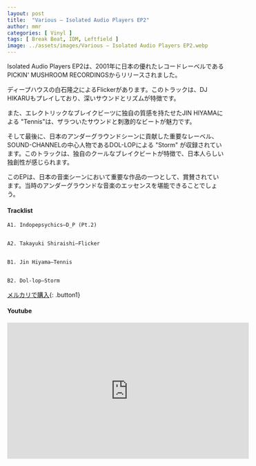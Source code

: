 ```yaml
---
layout: post
title:  "Various – Isolated Audio Players EP2"
author: mmr
categories: [ Vinyl ]
tags: [ Break Beat, IDM, Leftfield ]
image: ../assets/images/Various – Isolated Audio Players EP2.webp
---
```


Isolated Audio Players EP2は、2001年に日本の優れたレコードレーベルであるPICKIN' MUSHROOM RECORDINGSからリリースされました。

ディープハウスの白石隆之によるFlickerがあります。このトラックは、DJ HIKARUもプレイしており、深いサウンドとリズムが特徴です。

また、エレクトリックなブレイクビーツに独自の質感を持たせたJIN HIYAMAによる "Tennis"は、ザラついたサウンドと刺激的なビートが魅力です。

そして最後に、日本のアンダーグラウンドシーンに貢献した重要なレーベル、SOUND-CHANNELの中心人物であるDOL-LOPによる "Storm" が収録されています。このトラックは、独自のクールなブレイクビートが特徴で、日本人らしい独創性が感じられます。

このEPは、日本の音楽シーンにおいて重要な作品の一つとして、賞賛されています。当時のアンダーグラウンドな音楽のエッセンスを堪能できることでしょう。

#### Tracklist
```md
A1. Indopepsychics–D_P (Pt.2)


A2. Takayuki Shiraishi–Flicker


B1. Jin Hiyama–Tennis


B2. Dol-lop–Storm
```

[メルカリで購入](https://jp.mercari.com/item/m98362957361?afid=6142608987){: .button1}

#### Youtube
<iframe width="560" height="315" src="https://www.youtube.com/embed/-oDioCUZXeU?si=jOgBJmDUk1eHr7YH" title="YouTube video player" frameborder="0" allow="accelerometer; autoplay; clipboard-write; encrypted-media; gyroscope; picture-in-picture; web-share" referrerpolicy="strict-origin-when-cross-origin" allowfullscreen></iframe>